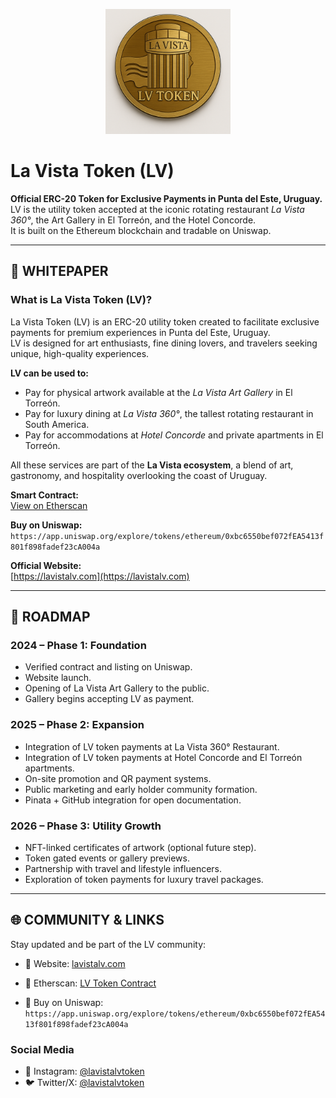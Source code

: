 <p align="center">
  <img src="https://github.com/LaVistaLVtoken/LaVistaLV/blob/main/lv_token_logo_transparent.png?raw=true" alt="La Vista Token Logo" width="200"/>
</p>

# La Vista Token (LV)

**Official ERC-20 Token for Exclusive Payments in Punta del Este, Uruguay.**  
LV is the utility token accepted at the iconic rotating restaurant *La Vista 360°*, the Art Gallery in El Torreón, and the Hotel Concorde.  
It is built on the Ethereum blockchain and tradable on Uniswap.

---

## 📘 WHITEPAPER

### What is La Vista Token (LV)?

La Vista Token (LV) is an ERC-20 utility token created to facilitate exclusive payments for premium experiences in Punta del Este, Uruguay.  
LV is designed for art enthusiasts, fine dining lovers, and travelers seeking unique, high-quality experiences.

**LV can be used to:**
- Pay for physical artwork available at the *La Vista Art Gallery* in El Torreón.
- Pay for luxury dining at *La Vista 360°*, the tallest rotating restaurant in South America.
- Pay for accommodations at *Hotel Concorde* and private apartments in El Torreón.

All these services are part of the **La Vista ecosystem**, a blend of art, gastronomy, and hospitality overlooking the coast of Uruguay.

**Smart Contract:**  
[View on Etherscan](https://etherscan.io/token/0xbc6550bef072fEA5413f801f898fadef23cA004a)

**Buy on Uniswap:**   
`https://app.uniswap.org/explore/tokens/ethereum/0xbc6550bef072fEA5413f801f898fadef23cA004a`

**Official Website:**  
[https://lavistalv.com](https://lavistalv.com)

---

## 🚀 ROADMAP

### 2024 – Phase 1: Foundation
- Verified contract and listing on Uniswap.
- Website launch.
- Opening of La Vista Art Gallery to the public.
- Gallery begins accepting LV as payment.

### 2025 – Phase 2: Expansion
- Integration of LV token payments at La Vista 360° Restaurant.
- Integration of LV token payments at Hotel Concorde and El Torreón apartments.
- On-site promotion and QR payment systems.
- Public marketing and early holder community formation.
- Pinata + GitHub integration for open documentation.
  
### 2026 – Phase 3: Utility Growth
- NFT-linked certificates of artwork (optional future step).
- Token gated events or gallery previews.
- Partnership with travel and lifestyle influencers.
- Exploration of token payments for luxury travel packages.

---

## 🌐 COMMUNITY & LINKS

Stay updated and be part of the LV community:

- 🔗 Website: [lavistalv.com](https://lavistalv.com)  

- 🔎 Etherscan: [LV Token Contract](https://etherscan.io/token/0xbc6550bef072fEA5413f801f898fadef23cA004a)  
- 💱 Buy on Uniswap:  
`https://app.uniswap.org/explore/tokens/ethereum/0xbc6550bef072fEA5413f801f898fadef23cA004a`

### Social Media
- 📸 Instagram: [@lavistalvtoken](https://www.instagram.com/lavistalvtoken)  
- 🐦 Twitter/X: [@lavistalvtoken](https://x.com/lavistalvtoken)  

